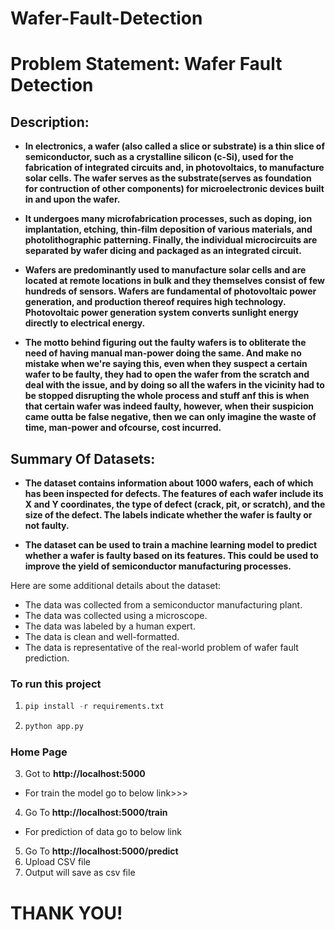 # Wafer-Fault-Detection

# **Problem Statement:** Wafer Fault Detection

## **Description:**

* **In electronics, a **wafer** (also called a slice or substrate) is a thin slice of semiconductor, such as a crystalline silicon (c-Si), used for the fabrication of integrated circuits and, in photovoltaics, to manufacture solar cells. The wafer serves as the substrate(serves as foundation for contruction of other components) for microelectronic devices built in and upon the wafer.**

* **It undergoes many microfabrication processes, such as doping, ion implantation, etching, thin-film deposition of various materials, and photolithographic patterning. Finally, the individual microcircuits are separated by wafer dicing and packaged as an integrated circuit.**

* **Wafers are predominantly used to manufacture solar cells and are located at remote locations in bulk and they themselves consist of few hundreds of sensors. Wafers are fundamental of photovoltaic power generation, and production thereof requires high technology. Photovoltaic power generation system converts sunlight energy directly to electrical energy.**

* **The motto behind figuring out the faulty wafers is to obliterate the need of having manual man-power doing the same. And make no mistake when we're saying this, even when they suspect a certain wafer to be faulty, they had to open the wafer from the scratch and deal with the issue, and by doing so all the wafers in the vicinity had to be stopped disrupting the whole process and stuff anf this is when that certain wafer was indeed faulty, however, when their suspicion came outta be false negative, then we can only imagine the waste of time, man-power and ofcourse, cost incurred.**


## Summary Of Datasets:

* **The dataset contains information about 1000 wafers, each of which has been inspected for defects. The features of each wafer include its X and Y coordinates, the type of defect (crack, pit, or scratch), and the size of the defect. The labels indicate whether the wafer is faulty or not faulty.**

* **The dataset can be used to train a machine learning model to predict whether a wafer is faulty based on its features. This could be used to improve the yield of semiconductor manufacturing processes.**

Here are some additional details about the dataset:

* The data was collected from a semiconductor manufacturing plant.
* The data was collected using a microscope.
* The data was labeled by a human expert.
* The data is clean and well-formatted.
* The data is representative of the real-world problem of wafer fault prediction.



### To run this project
1. ```python
   pip install -r requirements.txt
2. ```python
   python app.py

### Home Page
  
3. Got to  **http://localhost:5000** 
* For train the model go to below link>>>
4. Go To **http://localhost:5000/train**  
* For prediction of data go to below link
5. Go To **http://localhost:5000/predict**
6. Upload CSV file
7. Output will save as csv file

 
 # THANK YOU!
